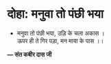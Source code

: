 # दोहा: मनुवा तो पंछी भया

- मनुवा तो पंछी भया, उड़ि के चला अकास ।\
  ऊपर ही ते गिर पड़ा, मन माया के पास ।।

**— संत कबीर दास जी**
